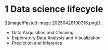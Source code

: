 
# 1 Data science lifecycle


![[image/Pasted image 20250428190316.png]]



- Data Acquisition and Cleaning
- Exploratory Data Analysis and Visualization
- Prediction and Inference
  

